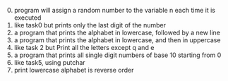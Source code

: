 0. program will assign a random number to the variable n each time it is executed
1. like task0 but prints only the last digit of the number
2. a program that prints the alphabet in lowercase, followed by a new line
3. a program that prints the alphabet in lowercase, and then in uppercase
4. like task 2 but Print all the letters except q and e
5. a program that prints all single digit numbers of base 10 starting from 0
6. like task5, using putchar
7. print lowercase alphabet is reverse order
